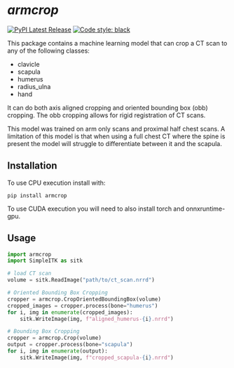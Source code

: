# *armcrop*

[![PyPI Latest Release](https://img.shields.io/pypi/v/armcrop.svg)](https://pypi.org/project/armcrop)
[![Code style: black](https://img.shields.io/badge/code%20style-black-000000.svg)](https://github.com/psf/black)

This package contains a machine learning model that can crop a CT scan to any of the following classes:
- clavicle
- scapula
- humerus
- radius_ulna
- hand

It can do both axis aligned cropping and oriented bounding box (obb) cropping. The obb cropping allows for rigid registration of CT scans.

This model was trained on arm only scans and proximal half chest scans. A limitation of this model is that when using a full chest CT where the spine is present the model will struggle to differentiate between it and the scapula.

## Installation
To use CPU execution install with:
```
pip install armcrop
```
To use CUDA execution you will need to also install torch and onnxruntime-gpu.


## Usage
```python
import armcrop
import SimpleITK as sitk

# load CT scan
volume = sitk.ReadImage("path/to/ct_scan.nrrd")

# Oriented Bounding Box Cropping
cropper = armcrop.CropOrientedBoundingBox(volume)
cropped_images = cropper.process(bone="humerus")
for i, img in enumerate(cropped_images):
    sitk.WriteImage(img, f"aligned_humerus-{i}.nrrd")

# Bounding Box Cropping
cropper = armcrop.Crop(volume)
output = cropper.process(bone="scapula")
for i, img in enumerate(output):
    sitk.WriteImage(img, f"cropped_scapula-{i}.nrrd")

